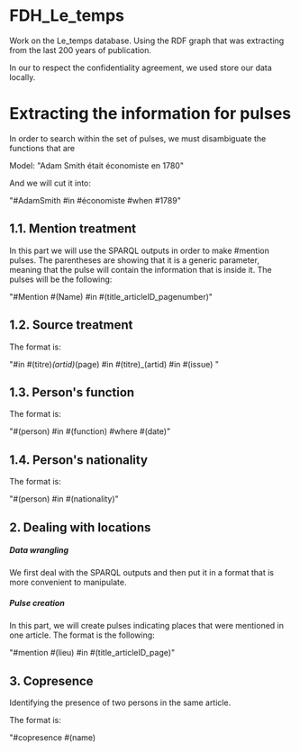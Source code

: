 # FDH_Le_temps
Work on the Le_temps database. Using the RDF graph that was extracting from the last 200 years of publication.

In our to respect the confidentiality agreement, we used store our data locally.

# Extracting the information for pulses
In order to search within the set of pulses, we must disambiguate the functions that are 

Model:
"Adam Smith était économiste en 1780"

And we will cut it into:

"#AdamSmith #in #économiste #when #1789"

## 1.1. Mention treatment
In this part we will use the SPARQL outputs in order to make #mention pulses. The parentheses are showing that it is a generic parameter, meaning that the pulse will contain the information that is inside it. The pulses will be the following:


"#Mention #(Name) #in #(title_articleID_pagenumber)"


## 1.2. Source treatment 
The format is:

"#in #(titre)_(artid)_(page) #in #(titre)_(artid) #in #(issue)  " 

## 1.3. Person's function
The format is:

"#(person) #in #(function) #where #(date)"

## 1.4. Person's nationality
The format is: 

"#(person) #in #(nationality)"

## 2. Dealing with locations
##### Data wrangling
We first deal with the SPARQL outputs and then put it in a format that is more convenient to manipulate.

##### Pulse creation
In this part, we will create pulses indicating places that were mentioned in one article. The format is the following:

"#mention #(lieu) #in #(title_articleID_page)"

## 3. Copresence

Identifying the presence of two persons in the same article.

The format is:

"#copresence #(name)
